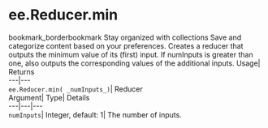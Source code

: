  
#  ee.Reducer.min 
bookmark_borderbookmark Stay organized with collections  Save and categorize content based on your preferences.
Creates a reducer that outputs the minimum value of its (first) input. If numInputs is greater than one, also outputs the corresponding values of the additional inputs. 
Usage| Returns  
---|---  
`ee.Reducer.min( _numInputs_)`| Reducer  
Argument| Type| Details  
---|---|---  
`numInputs`| Integer, default: 1| The number of inputs.  
